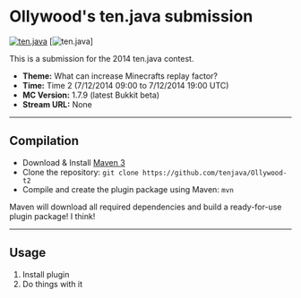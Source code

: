 ﻿Ollywood's ten.java submission
==============================

[![ten.java](https://cdn.mediacru.sh/hu4CJqRD7AiB.svg)](https://tenjava.com/)
[![ten.java](http://www.whateats.com/wp-content/uploads/2010/04/duck-jaroslav-novak.jpt_.jpg)]

This is a submission for the 2014 ten.java contest.

- __Theme:__ What can increase Minecrafts replay factor?
- __Time:__ Time 2 (7/12/2014 09:00 to 7/12/2014 19:00 UTC)
- __MC Version:__ 1.7.9 (latest Bukkit beta)
- __Stream URL:__ None

---------------------------------------

Compilation
-----------

- Download & Install [Maven 3](http://maven.apache.org/download.html)
- Clone the repository: `git clone https://github.com/tenjava/Ollywood-t2`
- Compile and create the plugin package using Maven: `mvn`

Maven will download all required dependencies and build a ready-for-use plugin package! I think!

---------------------------------------

Usage
-----

1. Install plugin
2. Do things with it

